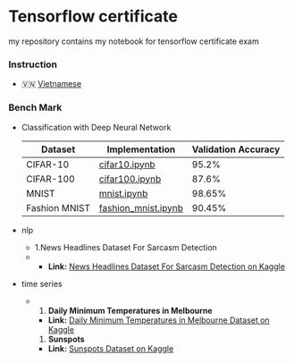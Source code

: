 # Tensorflow certificate

my repository  contains my notebook for tensorflow certificate exam

### Instruction

- 🇻🇳 [Vietnamese](docs/instruction_vn.md)

### Bench Mark

- Classification with Deep Neural Network

    | Dataset        | Implementation                                           | Validation Accuracy  |
    |----------------|-------------------------------------------------------   |----------------------|
    | CIFAR-10       | [cifar10.ipynb](notebook/neuralNetwork/cifar10.ipynb)    | 95.2%                |
    | CIFAR-100      | [cifar100.ipynb](notebook/neuralNetwork/cifar100.ipynb)  | 87.6%                |
    | MNIST          | [mnist.ipynb](URL_to_MNIST_Notebook.ipynb)               | 98.65%               |
    | Fashion MNIST  | [fashion_mnist.ipynb](URL_to_FashionMNIST_Notebook.ipynb)| 90.45%               |

- nlp
  - 1.News Headlines Dataset For Sarcasm Detection
  -
    - **Link:** [News Headlines Dataset For Sarcasm Detection on Kaggle](https://www.kaggle.com/datasets/rmisra/news-headlines-dataset-for-sarcasm-detection)
- time series
  - 1. **Daily Minimum Temperatures in Melbourne**

    - **Link:** [Daily Minimum Temperatures in Melbourne Dataset on Kaggle](https://www.kaggle.com/datasets/paulbrabban/daily-minimum-temperatures-in-melbourne)

    1. **Sunspots**
    - **Link:** [Sunspots Dataset on Kaggle](https://www.kaggle.com/datasets/robervalt/sunspots)
